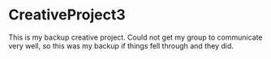 # CreativeProject3
This is my backup creative project. Could not get my group to communicate very well, so this was my backup if things fell through and they did.
